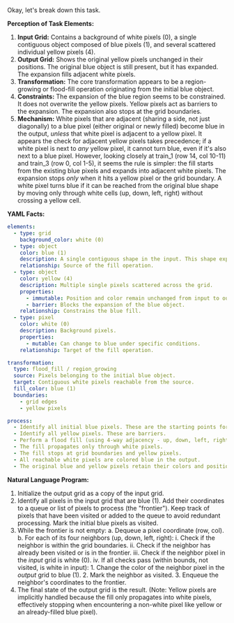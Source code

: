 Okay, let's break down this task.

**Perception of Task Elements:**

1.  **Input Grid:** Contains a background of white pixels (0), a single contiguous object composed of blue pixels (1), and several scattered individual yellow pixels (4).
2.  **Output Grid:** Shows the original yellow pixels unchanged in their positions. The original blue object is still present, but it has expanded. The expansion fills adjacent white pixels.
3.  **Transformation:** The core transformation appears to be a region-growing or flood-fill operation originating from the initial blue object.
4.  **Constraints:** The expansion of the blue region seems to be constrained. It does not overwrite the yellow pixels. Yellow pixels act as barriers to the expansion. The expansion also stops at the grid boundaries.
5.  **Mechanism:** White pixels that are adjacent (sharing a side, not just diagonally) to a blue pixel (either original or newly filled) become blue in the output, *unless* that white pixel is adjacent to a yellow pixel. It appears the check for adjacent yellow pixels takes precedence; if a white pixel is next to *any* yellow pixel, it cannot turn blue, even if it's also next to a blue pixel. However, looking closely at train_1 (row 14, col 10-11) and train_3 (row 0, col 1-5), it seems the rule is simpler: the fill starts from the existing blue pixels and expands into adjacent white pixels. The expansion stops *only* when it hits a yellow pixel or the grid boundary. A white pixel turns blue if it can be reached from the original blue shape by moving only through white cells (up, down, left, right) without crossing a yellow cell.

**YAML Facts:**


```yaml
elements:
  - type: grid
    background_color: white (0)
  - type: object
    color: blue (1)
    description: A single contiguous shape in the input. This shape expands in the output.
    relationship: Source of the fill operation.
  - type: object
    color: yellow (4)
    description: Multiple single pixels scattered across the grid.
    properties:
      - immutable: Position and color remain unchanged from input to output.
      - barrier: Blocks the expansion of the blue object.
    relationship: Constrains the blue fill.
  - type: pixel
    color: white (0)
    description: Background pixels.
    properties:
      - mutable: Can change to blue under specific conditions.
    relationship: Target of the fill operation.

transformation:
  type: flood_fill / region_growing
  source: Pixels belonging to the initial blue object.
  target: Contiguous white pixels reachable from the source.
  fill_color: blue (1)
  boundaries:
    - grid edges
    - yellow pixels

process:
  - Identify all initial blue pixels. These are the starting points for the fill.
  - Identify all yellow pixels. These are barriers.
  - Perform a flood fill (using 4-way adjacency - up, down, left, right) starting from the initial blue pixels.
  - The fill propagates only through white pixels.
  - The fill stops at grid boundaries and yellow pixels.
  - All reachable white pixels are colored blue in the output.
  - The original blue and yellow pixels retain their colors and positions in the output grid.
```


**Natural Language Program:**

1.  Initialize the output grid as a copy of the input grid.
2.  Identify all pixels in the input grid that are blue (1). Add their coordinates to a queue or list of pixels to process (the "frontier"). Keep track of pixels that have been visited or added to the queue to avoid redundant processing. Mark the initial blue pixels as visited.
3.  While the frontier is not empty:
    a.  Dequeue a pixel coordinate (row, col).
    b.  For each of its four neighbors (up, down, left, right):
        i.  Check if the neighbor is within the grid boundaries.
        ii. Check if the neighbor has already been visited or is in the frontier.
        iii. Check if the neighbor pixel in the *input* grid is white (0).
        iv. If all checks pass (within bounds, not visited, is white in input):
            1.  Change the color of the neighbor pixel in the *output* grid to blue (1).
            2.  Mark the neighbor as visited.
            3.  Enqueue the neighbor's coordinates to the frontier.
4.  The final state of the output grid is the result. (Note: Yellow pixels are implicitly handled because the fill only propagates into white pixels, effectively stopping when encountering a non-white pixel like yellow or an already-filled blue pixel).